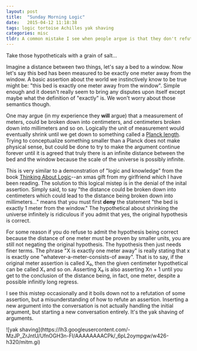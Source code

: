 ```yaml
---
layout: post
title:  "Sunday Morning Logic"
date:   2015-04-12 11:18:38
tags: logic tortoise Achilles yak shaving
categories: misc
tldr: A common mistake I see when people argue is that they don't refute an assertion, instead they bring up another argument entirely.
---
```


Take those hypotheticals with a grain of salt...

Imagine a distance between two things, let's say a bed to a window. Now let's say
this bed has been measured to be exactly one meter away from the window. A basic
assertion about the world we instinctively know to be true might be: "this bed is
exactly one meter away from the window". Simple enough and it doesn't really seem
to bring any disputes upon itself except maybe what the definition of "exactly" is.
We won't worry about those semantics though.

One may argue (in my experience they **will** argue) that a measurement of meters,
could be broken down into centimeters, and centimeters broken down into millimeters
and so on. Logically the unit of measurement would eventually shrink until we get
down to something called a [Planck length](en.wikipedia.org/wiki/planck_length).
Trying to conceptualize something smaller than a Planck does not make physical
sense, but could be done to try to make the argument continue forever until it
is agreed that truly there is an infinite distance between the bed and the
window because the scale of the universe is possibly infinite.

This is very similar to a demonstration of "logic and knowledge" from the book
[Thinking About Logic](http://www.amazon.com/Thinking-about-Logic-Classic-Essays/dp/0813344697/ref=pd_bxgy_14_img_y)--an xmas gift from my girlfriend which
I have been reading. The solution to this logical mistep is in the denial of the
inital assertion. Simply said, to say "the distance could be broken down into
centimeters which could lead to the distance being broken down into
millimeters..." means that you must first **deny** the statement "the bed is exactly
1 meter from the window." The hypothetical about shrinking the universe
infinitely is ridiculous if you admit that yes, the original hypothesis is correct.

For some reason if you do refuse to admit the hypothesis being correct because the
distance of one meter must be proven by smaller units, you are still not negating
the original hypothesis. The hypothesis then just needs finer terms. The phrase
"X is exactly one meter away" is really stating that x is exactly one
"whatever-a-meter-consists-of away". That is to say, if the original meter
assertion is called X₀, then the given centimeter hypothetical can be called X₁ and
so on. Asserting X₀ is also asserting Xn + 1 until you get to the conclusion of
the distance being, in fact, one meter, despite a possible infinitly long regress.

I see this mistep occasionally and it boils down not to a refutation of some
assertion, but a misunderstanding of how to refute an assertion. Inserting a new
argument into the conversation is not actually handling the initial argument, but
starting a new conversation entirely. It's the yak shaving of arguments.

<span class="image yak-shaving">
![yak shaving](https://lh3.googleusercontent.com/-MzJP_ZrJntU/UfnOGH3n-FI/AAAAAAAACPk/_6pL2oympgw/w426-h320/mitm.gi)
</span>
